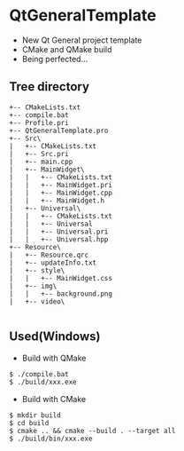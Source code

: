# QtGeneralTemplate
* New Qt General project template
* CMake and QMake build
* Being perfected...
  
## Tree directory
```
+-- CMakeLists.txt
+-- compile.bat
+-- Profile.pri
+-- QtGeneralTemplate.pro
+-- Src\
|   +-- CMakeLists.txt
|   +-- Src.pri
|   +-- main.cpp
|   +-- MainWidget\
|   |   +-- CMakeLists.txt
|   |   +-- MainWidget.pri
|   |   +-- MainWidget.cpp
|   |   +-- MainWidget.h
|   +-- Universal\
|   |   +-- CMakeLists.txt
|   |   +-- Universal
|   |   +-- Universal.pri
|   |   +-- Universal.hpp
+-- Resource\
|   +-- Resource.qrc
|   +-- updateInfo.txt
|   +-- style\
|   |   +-- MainWidget.css
|   +-- img\
|   |   +-- background.png
|   +-- video\


```

## Used(Windows)

* Build with QMake
```bash
$ ./compile.bat
$ ./build/xxx.exe
```

* Build with CMake
```shell
$ mkdir build
$ cd build
$ cmake .. && cmake --build . --target all
$ ./build/bin/xxx.exe
```